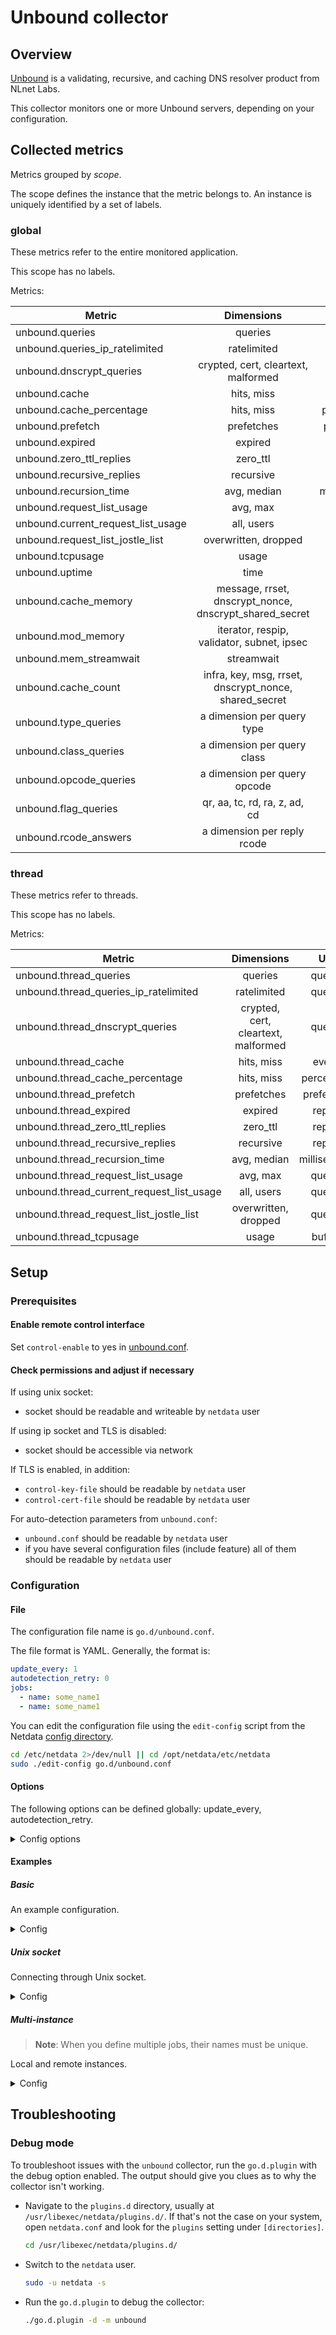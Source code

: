# Unbound collector

## Overview

[Unbound](https://nlnetlabs.nl/projects/unbound/about/) is a validating, recursive, and caching DNS resolver product
from NLnet Labs.

This collector monitors one or more Unbound servers, depending on your configuration.

## Collected metrics

Metrics grouped by *scope*.

The scope defines the instance that the metric belongs to. An instance is uniquely identified by a set of labels.

### global

These metrics refer to the entire monitored application.

This scope has no labels.

Metrics:

| Metric                             |                       Dimensions                       |     Unit     |
|------------------------------------|:------------------------------------------------------:|:------------:|
| unbound.queries                    |                        queries                         |   queries    |
| unbound.queries_ip_ratelimited     |                      ratelimited                       |   queries    |
| unbound.dnscrypt_queries           |          crypted, cert, cleartext, malformed           |   queries    |
| unbound.cache                      |                       hits, miss                       |    events    |
| unbound.cache_percentage           |                       hits, miss                       |  percentage  |
| unbound.prefetch                   |                       prefetches                       |  prefetches  |
| unbound.expired                    |                        expired                         |   replies    |
| unbound.zero_ttl_replies           |                        zero_ttl                        |   replies    |
| unbound.recursive_replies          |                       recursive                        |   replies    |
| unbound.recursion_time             |                      avg, median                       | milliseconds |
| unbound.request_list_usage         |                        avg, max                        |   queries    |
| unbound.current_request_list_usage |                       all, users                       |   queries    |
| unbound.request_list_jostle_list   |                  overwritten, dropped                  |   queries    |
| unbound.tcpusage                   |                         usage                          |   buffers    |
| unbound.uptime                     |                          time                          |   seconds    |
| unbound.cache_memory               | message, rrset, dnscrypt_nonce, dnscrypt_shared_secret |      KB      |
| unbound.mod_memory                 |       iterator, respip, validator, subnet, ipsec       |      KB      |
| unbound.mem_streamwait             |                       streamwait                       |      KB      |
| unbound.cache_count                | infra, key, msg, rrset, dnscrypt_nonce, shared_secret  |    items     |
| unbound.type_queries               |               a dimension per query type               |   queries    |
| unbound.class_queries              |              a dimension per query class               |   queries    |
| unbound.opcode_queries             |              a dimension per query opcode              |   queries    |
| unbound.flag_queries               |             qr, aa, tc, rd, ra, z, ad, cd              |   queries    |
| unbound.rcode_answers              |              a dimension per reply rcode               |   replies    |

### thread

These metrics refer to threads.

This scope has no labels.

Metrics:

| Metric                                    |             Dimensions              |     Unit     |
|-------------------------------------------|:-----------------------------------:|:------------:|
| unbound.thread_queries                    |               queries               |   queries    |
| unbound.thread_queries_ip_ratelimited     |             ratelimited             |   queries    |
| unbound.thread_dnscrypt_queries           | crypted, cert, cleartext, malformed |   queries    |
| unbound.thread_cache                      |             hits, miss              |    events    |
| unbound.thread_cache_percentage           |             hits, miss              |  percentage  |
| unbound.thread_prefetch                   |             prefetches              |  prefetches  |
| unbound.thread_expired                    |               expired               |   replies    |
| unbound.thread_zero_ttl_replies           |              zero_ttl               |   replies    |
| unbound.thread_recursive_replies          |              recursive              |   replies    |
| unbound.thread_recursion_time             |             avg, median             | milliseconds |
| unbound.thread_request_list_usage         |              avg, max               |   queries    |
| unbound.thread_current_request_list_usage |             all, users              |   queries    |
| unbound.thread_request_list_jostle_list   |        overwritten, dropped         |   queries    |
| unbound.thread_tcpusage                   |                usage                |   buffers    |

## Setup

### Prerequisites

#### Enable remote control interface

Set `control-enable` to yes in [unbound.conf](https://nlnetlabs.nl/documentation/unbound/unbound.conf).

#### Check permissions and adjust if necessary

If using unix socket:

- socket should be readable and writeable by `netdata` user

If using ip socket and TLS is disabled:

- socket should be accessible via network

If TLS is enabled, in addition:

- `control-key-file` should be readable by `netdata` user
- `control-cert-file` should be readable by `netdata` user

For auto-detection parameters from `unbound.conf`:

- `unbound.conf` should be readable by `netdata` user
- if you have several configuration files (include feature) all of them should be readable by `netdata` user

### Configuration

#### File

The configuration file name is `go.d/unbound.conf`.

The file format is YAML. Generally, the format is:

```yaml
update_every: 1
autodetection_retry: 0
jobs:
  - name: some_name1
  - name: some_name1
```

You can edit the configuration file using the `edit-config` script from the
Netdata [config directory](https://github.com/netdata/netdata/blob/master/docs/configure/nodes.md#the-netdata-config-directory).

```bash
cd /etc/netdata 2>/dev/null || cd /opt/netdata/etc/netdata
sudo ./edit-config go.d/unbound.conf
```

#### Options

The following options can be defined globally: update_every, autodetection_retry.

<details>
<summary>Config options</summary>

|        Name         | Description                                                                                                                        |             Default              | Required |
|:-------------------:|------------------------------------------------------------------------------------------------------------------------------------|:--------------------------------:|:--------:|
|    update_every     | Data collection frequency.                                                                                                         |                5                 |          |
| autodetection_retry | Re-check interval in seconds. Zero means not to schedule re-check.                                                                 |                0                 |          |
|       address       | Server address in IP:PORT format.                                                                                                  |          127.0.0.1:8953          |   yes    |
|       timeout       | Connection/read/write/ssl handshake timeout.                                                                                       |                1                 |          |
|      conf_path      | Absolute path to the unbound configuration file.                                                                                   |    /etc/unbound/unbound.conf     |          |
|  cumulative_stats   | Statistics collection mode. Should have the same value as the `statistics-cumulative` parameter in the unbound configuration file. |    /etc/unbound/unbound.conf     |          |
|       use_tls       | Whether to use TLS or not.                                                                                                         |               yes                |          |
|   tls_skip_verify   | Server certificate chain and hostname validation policy. Controls whether the client performs this check.                          |               yes                |          |
|       tls_ca        | Certificate authority that client use when verifying server certificates.                                                          |                                  |          |
|      tls_cert       | Client tls certificate.                                                                                                            | /etc/unbound/unbound_control.pem |          |
|       tls_key       | Client tls key.                                                                                                                    | /etc/unbound/unbound_control.key |          |

</details>

#### Examples

##### Basic

An example configuration.
<details>
<summary>Config</summary>

```yaml
jobs:
  - name: local
    address: 127.0.0.1:8953
```

</details>

##### Unix socket

Connecting through Unix socket.
<details>
<summary>Config</summary>

```yaml
jobs:
  - name: socket
    address: /var/run/unbound.sock
```

</details>

##### Multi-instance

> **Note**: When you define multiple jobs, their names must be unique.

Local and remote instances.

<details>
<summary>Config</summary>

```yaml
jobs:
  - name: local
    address: 127.0.0.1:8953

  - name: remote
    address: 203.0.113.11:8953
```

</details>

## Troubleshooting

### Debug mode

To troubleshoot issues with the `unbound` collector, run the `go.d.plugin` with the debug option enabled. The output
should give you clues as to why the collector isn't working.

- Navigate to the `plugins.d` directory, usually at `/usr/libexec/netdata/plugins.d/`. If that's not the case on
  your system, open `netdata.conf` and look for the `plugins` setting under `[directories]`.

  ```bash
  cd /usr/libexec/netdata/plugins.d/
  ```

- Switch to the `netdata` user.

  ```bash
  sudo -u netdata -s
  ```

- Run the `go.d.plugin` to debug the collector:

  ```bash
  ./go.d.plugin -d -m unbound
  ```
